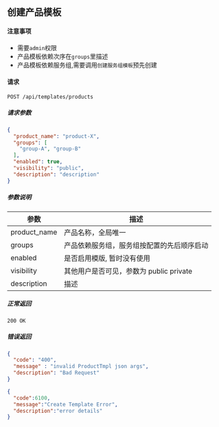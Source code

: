 ## 创建产品模板

#### 注意事项

- 需要`admin`权限
- 产品模板依赖次序在`groups`里描述
- 产品模板依赖服务组,需要调用`创建服务组模板`预先创建

#### 请求

```
POST /api/templates/products
```

##### 请求参数

```json
{
  "product_name": "product-X",
  "groups": [
    "group-A", "group-B"
  ],
  "enabled": true,
  "visibility": "public",
  "description": "description"
}
```

##### 参数说明

| 参数 | 描述 |
|-----|------|
| product_name | 产品名称，全局唯一 |
| groups | 产品依赖服务组，服务组按配置的先后顺序启动 |
| enabled | 是否启用模版, 暂时没有使用 |
| visibility | 其他用户是否可见，参数为 public private |
| description | 描述 |

##### 正常返回

```
200 OK
```

##### 错误返回

```json
{
  "code": "400",
  "message" : "invalid ProductTmpl json args",
  "description": "Bad Request"
}
```

```json
{
  "code":6100,
  "message":"Create Template Error",
  "description":"error details"
}
```

